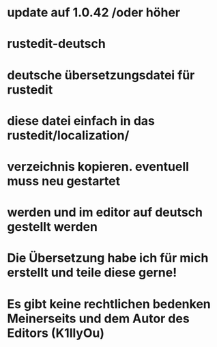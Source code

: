# update auf 1.0.42 /oder höher
# rustedit-deutsch
# deutsche übersetzungsdatei für rustedit
# diese datei einfach in das rustedit/localization/ 
# verzeichnis kopieren. eventuell muss neu gestartet
# werden und im editor auf deutsch gestellt werden
#
# Die Übersetzung habe ich für mich erstellt und teile diese gerne!
# Es gibt keine rechtlichen bedenken Meinerseits und dem Autor des Editors (K1llyOu)


